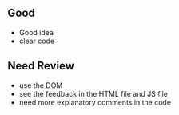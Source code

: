 ## Good
- Good idea
- clear code

## Need Review
- use the DOM 
- see the feedback in the HTML file and JS file
- need more explanatory comments in the code